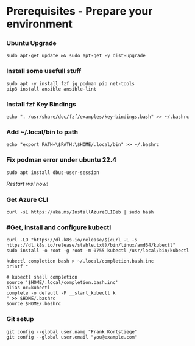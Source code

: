 # Prerequisites - Prepare your environment

### Ubuntu Upgrade

    sudo apt-get update && sudo apt-get -y dist-upgrade

### Install some usefull stuff

    sudo apt -y install fzf jq podman pip net-tools
    pip3 install ansible ansible-lint

### Install fzf Key Bindings
    echo ". /usr/share/doc/fzf/examples/key-bindings.bash" >> ~/.bashrc

### Add ~/.local/bin to path
    echo "export PATH=\$PATH:\$HOME/.local/bin" >> ~/.bashrc

### Fix podman error under ubuntu 22.4
    sudo apt install dbus-user-session

*Restart wsl now!*

### Get Azure CLI
    curl -sL https://aka.ms/InstallAzureCLIDeb | sudo bash

### #Get, install and configure kubectl
    curl -LO "https://dl.k8s.io/release/$(curl -L -s https://dl.k8s.io/release/stable.txt)/bin/linux/amd64/kubectl"
    sudo install -o root -g root -m 0755 kubectl /usr/local/bin/kubectl

    kubectl completion bash > ~/.local/completion.bash.inc
    printf "

    # kubectl shell completion
    source '$HOME/.local/completion.bash.inc'
    alias oc=kubectl
    complete -o default -F __start_kubectl k
    " >> $HOME/.bashrc
    source $HOME/.bashrc

### Git setup
    git config --global user.name "Frank Kortstiege"
    git config --global user.email "you@example.com"
